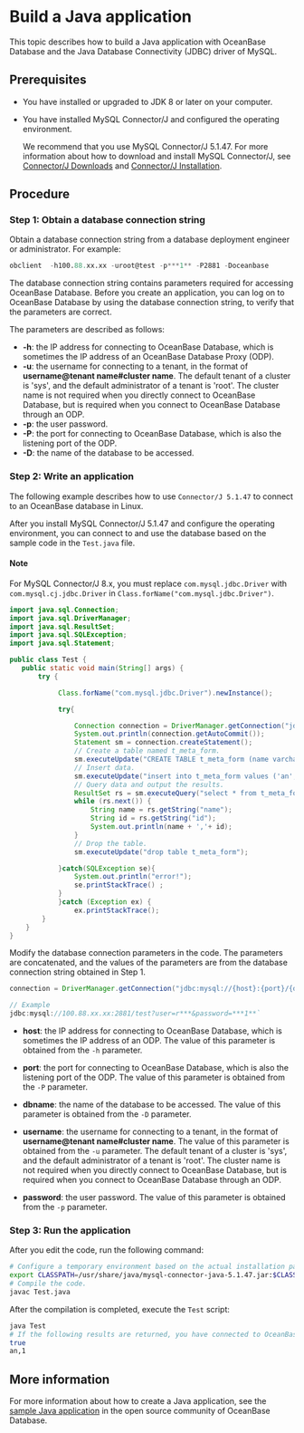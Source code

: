 # Build a Java application

This topic describes how to build a Java application with OceanBase Database and the Java Database Connectivity (JDBC) driver of MySQL.

## Prerequisites

* You have installed or upgraded to JDK 8 or later on your computer.

* You have installed MySQL Connector/J and configured the operating environment.

   We recommend that you use MySQL Connector/J 5.1.47. For more information about how to download and install MySQL Connector/J, see [Connector/J Downloads](https://downloads.mysql.com/archives/c-j/) and [Connector/J Installation](https://dev.mysql.com/doc/connector-j/8.0/en/connector-j-installing.html).

## Procedure

### Step 1: Obtain a database connection string

Obtain a database connection string from a database deployment engineer or administrator. For example:

```sql
obclient  -h100.88.xx.xx -uroot@test -p***1** -P2881 -Doceanbase
```

The database connection string contains parameters required for accessing OceanBase Database. Before you create an application, you can log on to OceanBase Database by using the database connection string, to verify that the parameters are correct.

The parameters are described as follows:

* **-h**: the IP address for connecting to OceanBase Database, which is sometimes the IP address of an OceanBase Database Proxy (ODP).
* **-u**: the username for connecting to a tenant, in the format of **username@tenant name#cluster name**. The default tenant of a cluster is 'sys', and the default administrator of a tenant is 'root'. The cluster name is not required when you directly connect to OceanBase Database, but is required when you connect to OceanBase Database through an ODP.
* **-p**: the user password.
* **-P**: the port for connecting to OceanBase Database, which is also the listening port of the ODP.
* **-D**: the name of the database to be accessed.

### Step 2: Write an application

The following example describes how to use `Connector/J 5.1.47` to connect to an OceanBase database in Linux.

After you install MySQL Connector/J 5.1.47 and configure the operating environment, you can connect to and use the database based on the sample code in the `Test.java` file.

<main id="notice" type='notice'>
    <h4>Note</h4>
    <p>For MySQL Connector/J 8.x, you must replace <code>com.mysql.jdbc.Driver</code> with <code>com.mysql.cj.jdbc.Driver</code> in <code>Class.forName("com.mysql.jdbc.Driver")</code>. </p>
  </main>

```java
import java.sql.Connection;
import java.sql.DriverManager;
import java.sql.ResultSet;
import java.sql.SQLException;
import java.sql.Statement;

public class Test {
   public static void main(String[] args) {
       try {

            Class.forName("com.mysql.jdbc.Driver").newInstance();

            try{

                Connection connection = DriverManager.getConnection("jdbc:mysql://127.0.0.1:2881/test?user=r***&password=");
                System.out.println(connection.getAutoCommit());
                Statement sm = connection.createStatement();
                // Create a table named t_meta_form.
                sm.executeUpdate("CREATE TABLE t_meta_form (name varchar(36) , id int)");
                // Insert data.
                sm.executeUpdate("insert into t_meta_form values ('an','1')");
                // Query data and output the results.
                ResultSet rs = sm.executeQuery("select * from t_meta_form");
                while (rs.next()) {
                    String name = rs.getString("name");
                    String id = rs.getString("id");
                    System.out.println(name + ','+ id);
                }
                // Drop the table.
                sm.executeUpdate("drop table t_meta_form");                

            }catch(SQLException se){
                System.out.println("error!");
                se.printStackTrace() ;
            }
            }catch (Exception ex) {
                ex.printStackTrace();
        }
    }
}
```

Modify the database connection parameters in the code. The parameters are concatenated, and the values of the parameters are from the database connection string obtained in Step 1.

```java
connection = DriverManager.getConnection("jdbc:mysql://{host}:{port}/{dbname}?user={username}&password={password}")

// Example
jdbc:mysql://100.88.xx.xx:2881/test?user=r***&password=***1**`
```

* **host**: the IP address for connecting to OceanBase Database, which is sometimes the IP address of an ODP. The value of this parameter is obtained from the `-h` parameter.

* **port**: the port for connecting to OceanBase Database, which is also the listening port of the ODP. The value of this parameter is obtained from the `-P` parameter.

* **dbname**: the name of the database to be accessed. The value of this parameter is obtained from the `-D` parameter.

* **username**: the username for connecting to a tenant, in the format of **username@tenant name#cluster name**. The value of this parameter is obtained from the `-u` parameter. The default tenant of a cluster is 'sys', and the default administrator of a tenant is 'root'. The cluster name is not required when you directly connect to OceanBase Database, but is required when you connect to OceanBase Database through an ODP.

* **password**: the user password. The value of this parameter is obtained from the `-p` parameter.

### Step 3: Run the application

After you edit the code, run the following command:

```bash
# Configure a temporary environment based on the actual installation path of mysql-connector-java-5.1.47.jar.
export CLASSPATH=/usr/share/java/mysql-connector-java-5.1.47.jar:$CLASSPATH
# Compile the code.
javac Test.java
```

After the compilation is completed, execute the `Test` script:

```bash
java Test
# If the following results are returned, you have connected to OceanBase Database, and the sample script is correctly executed.
true
an,1
```

## More information

For more information about how to create a Java application, see the [sample Java application](https://github.com/oceanbase/ob-example/tree/master/java-mysql-connector-java) in the open source community of OceanBase Database.
